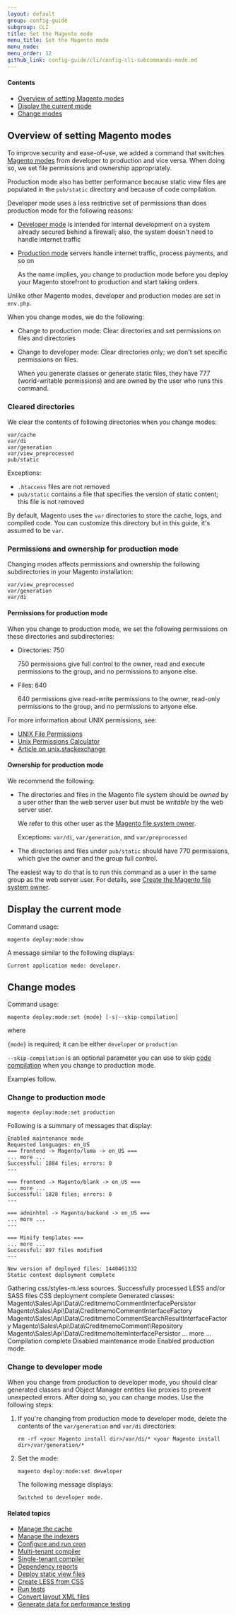 ```yaml
---
layout: default
group: config-guide 
subgroup: CLI
title: Set the Magento mode
menu_title: Set the Magento mode
menu_node: 
menu_order: 12
github_link: config-guide/cli/config-cli-subcommands-mode.md
---
```



#### Contents
*	<a href="#config-mode-over">Overview of setting Magento modes</a>
*	<a href="#config-mode-show">Display the current mode</a>
*	<a href="#config-mode">Change modes</a>

<h2 id="config-mode-over">Overview of setting Magento modes</h2>
To improve security and ease-of-use, we added a command that switches <a href="{{ site.gdeurl }}config-guide/bootstrap/magento-modes.html">Magento modes</a> from developer to production and vice versa. When doing so, we set file permissions and ownership appropriately.

Production mode also has better performance because static view files are populated in the `pub/static` directory and because of code compilation.

Developer mode uses a less restrictive set of permissions than does production mode for the following reasons:

*	<a href="{{ site.gdeurl }}config-guide/bootstrap/magento-modes.html#mode-developer">Developer mode</a> is intended for internal development on a system already secured behind a firewall; also, the system doesn't need to handle internet traffic
*	<a href="{{ site.gdeurl }}config-guide/bootstrap/magento-modes.html#mode-production">Production mode</a> servers handle internet traffic, process payments, and so on

	As the name implies, you change to production mode before you deploy your Magento storefront to production and start taking orders.

<div class="bs-callout bs-callout-info" id="info">
<span class="glyphicon-class">
  <p>Unlike other Magento modes, developer and production modes are set in <code>env.php</code>.</p></span>
</div>

When you change modes, we do the following:

*	Change to production mode: Clear directories and set permissions on files and directories
*	Change to developer mode: Clear directories only; we don't set specific permissions on files.

	When you generate classes or generate static files, they have 777 (world-writable permissions) and are owned by the user who runs this command.

<h3 id="config-mode-over-clear">Cleared directories</h3>
We clear the contents of following directories when you change modes:

	var/cache
	var/di
	var/generation
	var/view_preprocessed
	pub/static

Exceptions:

*	`.htaccess` files are not removed
*	`pub/static` contains a file that specifies the version of static content; this file is not removed

<div class="bs-callout bs-callout-info" id="info">
<span class="glyphicon-class">
  <p>By default, Magento uses the <code>var</code> directories to store the cache, logs, and compiled code. You can customize this directory but in this guide, it's assumed to be <code>var</code>.</p></span>
</div>
	
<h3 id="config-mode-over-dirs">Permissions and ownership for production mode</h3>
Changing modes affects permissions and ownership the following subdirectories in your Magento installation:

	var/view_preprocessed
	var/generation
	var/di

<h4 id="config-mode-over-dirs-perm">Permissions for production mode</h4>
When you change to production mode, we set the following permissions on these directories and subdirectories:

*	Directories: 750

	750 permissions give full control to the owner, read and execute permissions to the group, and no permissions to anyone else.
*	Files: 640

	640 permissions give read-write permissions to the owner, read-only permissions to the group, and no permissions to anyone else.

<!-- <table style="width:350px">
	<tbody>
		<tr>
			<td />
		<td>Developer</td>
		<td>Production</td>
	</tr>
	<tr>
		<td>File</td>
		<td>660</td>
		<td>640</td>
	</tr>
	<tr>
		<td>Directory</td>
		<td>770</td>
		<td>750</td>
	</tr>
</tbody>
</table> -->

<!-- 660 permissions give read-write permissions to the owner and group and no permissions to anyone else.
 -->
<!-- 640 permissions give read-write permissions to the owner, read-only to the group, and no permissions to anybody else.

770 permissions give full control (read, write, execute) to the owner and group and no permissions to anyone else. -->


For more information about UNIX permissions, see:

*	<a href="http://www.statslab.cam.ac.uk/~eva/unixinfo/perms.html" target="_blank">UNIX File Permissions</a>
*	<a href="http://permissions-calculator.org/" target="_blank">Unix Permissions Calculator</a>
*	<a href="http://unix.stackexchange.com/questions/39710/how-to-get-permission-number-by-string-rw-r-r" target="_blank">Article on unix.stackexchange</a>

<h4 id="config-mode-over-dirs-own">Ownership for production mode</h4>
We recommend the following:

*	The directories and files in the Magento file system should be *owned* by a user other than the web server user but must be *writable* by the web server user. 

	We refer to this other user as the <a href="{{ site.gdeurl }}install-gde/prereq/apache-user.html#nstall-update-depend-user-over">Magento file system owner</a>.

	Exceptions: `var/di`, `var/generation`, and `var/preprocessed`

*	The directories and files under `pub/static` should have 770 permissions, which give the owner and the group full control.

The easiest way to do that is to run this command as a user in the same group as the web server user. For details, see <a href="{{ site.gdeurl }}install-gde/prereq/apache-user.html">Create the Magento file system owner</a>.

<h2 id="config-mode-show">Display the current mode</h2>
Command usage:

	magento deploy:mode:show

A message similar to the following displays:

	Current application mode: developer.

<h2 id="config-mode">Change modes</h2>
Command usage:

	magento deploy:mode:set {mode} [-s|--skip-compilation]

where 

`{mode}` is required; it can be either `developer` or `production`

`--skip-compilation` is an optional parameter you can use to skip <a href="{{ site.gdeurl }}config-guide/cli/config-cli-subcommands-compiler-single.html#config-cli-subcommands-single-overview">code compilation</a> when you change to production mode.


Examples follow.

### Change to production mode

	magento deploy:mode:set production

Following is a summary of messages that display:

	Enabled maintenance mode
	Requested languages: en_US
	=== frontend -> Magento/luma -> en_US ===
	... more ...
	Successful: 1884 files; errors: 0
	---

	=== frontend -> Magento/blank -> en_US ===
	... more ...
	Successful: 1828 files; errors: 0
	---

	=== adminhtml -> Magento/backend -> en_US ===
	... more ...
	---

	=== Minify templates ===
	... more ...
	Successful: 897 files modified
	---

	New version of deployed files: 1440461332
	Static content deployment complete
Gathering css/styles-m.less sources.
Successfully processed LESS and/or SASS files
CSS deployment complete
Generated classes:
        Magento\Sales\Api\Data\CreditmemoCommentInterfacePersistor
        Magento\Sales\Api\Data\CreditmemoCommentInterfaceFactory
        Magento\Sales\Api\Data\CreditmemoCommentSearchResultInterfaceFactory
        Magento\Sales\Api\Data\CreditmemoComment\Repository
        Magento\Sales\Api\Data\CreditmemoItemInterfacePersistor
        ... more ...
	Compilation complete
	Disabled maintenance mode
	Enabled production mode.

### Change to developer mode
When you change from production to developer mode, you should clear generated classes and Object Manager entities like proxies to prevent unexpected errors. After doing so, you can change modes. Use the following steps:

1.	If you're changing from production mode to developer mode, delete the contents of the `var/generation` and `var/di` directories:

		rm -rf <your Magento install dir>/var/di/* <your Magento install dir>/var/generation/* 

2.	Set the mode:

		magento deploy:mode:set developer

	The following message displays:

		Switched to developer mode.

#### Related topics

*	<a href="{{ site.gdeurl }}config-guide/cli/config-cli-subcommands-cache.html">Manage the cache</a>
*	<a href="{{ site.gdeurl }}config-guide/cli/config-cli-subcommands-index.html">Manage the indexers</a>
*	<a href="{{ site.gdeurl }}config-guide/cli/config-cli-subcommands-cron.html">Configure and run cron</a>
*	<a href="{{ site.gdeurl }}config-guide/cli/config-cli-subcommands-compiler-multi.html">Multi-tenant compiler</a>
*	<a href="{{ site.gdeurl }}config-guide/cli/config-cli-subcommands-compiler-single.html">Single-tenant compiler</a>
*	<a href="{{ site.gdeurl }}config-guide/cli/config-cli-subcommands-depen.html">Dependency reports</a>
*	<a href="{{ site.gdeurl }}config-guide/cli/config-cli-subcommands-static-view.html">Deploy static view files</a>
*	<a href="{{ site.gdeurl }}config-guide/cli/config-cli-subcommands-less-sass.html">Create LESS from CSS</a>
*	<a href="{{ site.gdeurl }}config-guide/cli/config-cli-subcommands-test.html">Run tests</a>
*	<a href="{{ site.gdeurl }}config-guide/cli/config-cli-subcommands-layout-xml.html">Convert layout XML files</a>
*	<a href="{{ site.gdeurl }}config-guide/cli/config-cli-subcommands-perf-data.html">Generate data for performance testing</a>
